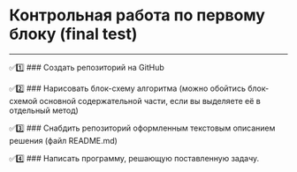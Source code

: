 # Контрольная работа по первому блоку (final test)
______

:white_check_mark::one: ### Создать репозиторий на GitHub

:white_check_mark::two: ### Нарисовать блок-схему алгоритма (можно обойтись блок-схемой основной содержательной части, если вы выделяете её в отдельный метод)

:white_check_mark::three: ### Снабдить репозиторий оформленным текстовым описанием решения (файл README.md)

:white_check_mark::four: ### Написать программу, решающую поставленную задачу.
